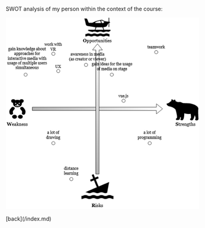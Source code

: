  SWOT analysis of my person within the context of the course:
 <p class="view"><img src="/sodsa.png"></p>
[back](/index.md)
 
 
